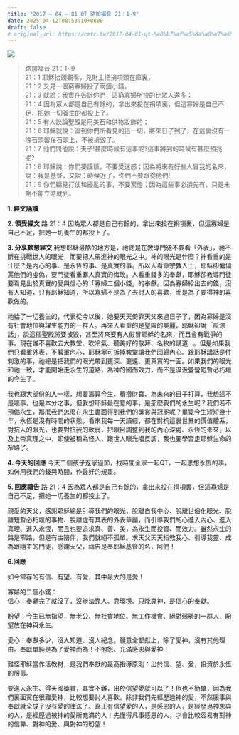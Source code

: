 ```yaml
---
title: "2017 – 04 – 01 QT 路加福音 21：1~9"
date: 2025-04-12T00:53:10+0800
draft: false
# original_url: https://cmtc.tw/2017-04-01-qt-%e8%b7%af%e5%8a%a0%e7%a6%8f%e9%9f%b3-21%ef%bc%9a19
---
```


![](/images/qt.jpg)
> 路加福音 21：1\~9  
> 21：1 耶穌抬頭觀看，見財主把捐項頭在庫裏，  
> 21：2 又見一個窮寡婦投了兩個小錢，  
> 21：3 就說：我實在告訴你們，這窮寡婦所投的比眾人還多；  
> 21：4 因為眾人都是自己有餘的，拿出來投在捐項裏，但這寡婦是自己不足，把她一切養生的都投上了。  
> 21：5 有人談論聖殿是用美石和供物妝飾的；  
> 21：6 耶穌就說：論到你們所看見的這一切，將來日子到了，在這裏沒有一塊石頭留在石頭上，不被拆毀了。  
> 21：7 他們問他說：夫子!甚麼時候有這事呢?這事將到的時候有甚麼預兆呢?  
> 21：8 耶穌說：你們要謹慎，不要受迷惑；因為將來有好些人冒我的名來，說：我是基督，又說：時候近了，你們不要跟從他們!  
> 21：9 你們聽見打仗和擾亂的事，不要驚惶；因為這些事必須先有，只是末期不能立時就到。

**1. 經文誦讀**

**2. 領受經文**
路 21：4 因為眾人都是自己有餘的，拿出來投在捐項裏，但這寡婦是自己不足，把她一切養生的都投上了。

**3. 分享默想經文**
我想耶穌最酷的地方是，祂總是在教導門徒不要看「外表」，祂不斷在挑戰世人的眼光，而要把人帶進神的眼光之中。神的眼光是什麼？神看重的是什麼？是內心的事、是永恆的事、是真實的事。所以人看重宗教人士，耶穌卻偏偏罵他們的虛偽，要門徒看重罪人真實的悔改。人看重錢多的奉獻，耶穌卻教導門徒要看見出於真實的愛與信心的「寡婦二個小錢」的奉獻。因為寡婦給出去的錢，沒有人知道，只有耶穌知道，所以寡婦不是為了去討人的喜歡，而是為了要得神的喜歡做的。

祂給了一切養生的，代表從今以後，她要天天倚靠天父來過日子了，因為寡婦是沒有社會地位與謀生能力的一群人。再來人看重的是聖殿的美麗，耶穌卻說「風涼話」，說這個聖殿將要被毀，甚至將來要有人假冒耶穌的名來，而且會有戰爭的事。現在誰不喜歡去大教堂、吹冷氣、聽美好的敬拜、名牧的講道…。但是如果我們只看重外表，不看重內心，耶穌寧可拆掉教堂讓我們回歸內心。跟耶穌講話是件刺激的事，祂總是把我們的眼光帶到更深、更遠、更真實的一面。如果我們的眼光和祂一致，才能開始走永生的道路，為神的國而效力，而不是汲汲營營短暫必朽壞的今生了。

我也跟大部份的人一樣，想要籌算今生、積攢財寶、為未來的日子打算，我想這不是壞事，也是本分之事。但我想耶穌最在意的事，是那麼我們的永生呢？我們若不預備永生，那麼我們怎麼在永生裏面得到我們的獎賞與冠冕呢？畢竟今生短短幾十年，永恆是沒有時間的狀態。看來我每一天讀經，都在對抗這裏世界的價值體系，對抗人的眼光，也要對抗我的軟弱，把眼目調整到我的內心深處、永恆的未來，以及上帝真理之中，即使被稱為怪人，跟世人眼光唱反調，我也要學習走耶穌生命的窄路了。

**4. 今天的回應**
今天二個孩子返家過節，找時間全家一起QT，一起思想永恆的事，如何用我們的錢與時間，作最好的規畫。

**5. 回應禱告**
路 21：4 因為眾人都是自己有餘的，拿出來投在捐項裏，但這寡婦是自己不足，把她一切養生的都投上了。

親愛的天父，感謝耶穌總是引導我們的眼光，脫離自我中心、脫離世俗化眼光、脫離短暫必朽壞的事物、脫離虛有其表的外表華麗，而引導我們的心進入內心、進入真理、進入永恆，而且也要追求真、善、美，為永生而投資、而效力。雖然永生的路是窄路，但是有主陪伴，我們就絕不孤單。求天父天天指教我心、引導我靈、成為跟隨主的門徒，感謝天父，禱告是奉耶穌基督的名，阿們！

**6.回應**
  
如今常存的有信、有望、有愛，其中最大的是愛！

寡婦的二個小錢：  
信心：奉獻完了就沒了，沒辦法靠人、靠環境、只能靠神，是信心的奉獻。

盼望：今生已無指望，無老公、無社會地位、無工作機會、絕對弱勢的一群人，盼望放在神與永生。

愛心：奉獻多少，沒人知道、沒人紀念。願意全部獻上，除了愛神，沒有其他理由。奉獻單純是為了愛神而為！不抱怨、充滿感恩與愛神！

難怪耶穌當作活教材，是我們奉獻的最高指導原則：出於信、望、愛，投資於永恆的服事。

要進入永生、得天國獎賞，其實不難，出於信望愛就可以了！但也不簡單，因為我們裏面實在很難愛神，比較想要討人喜歡。除非我們先經歷過神的愛，不然服事與奉獻就全成了沒有愛的律法了。真正有信望愛的人，是感恩的人，是經歷過神恩典的人，是經歷過被神的愛所充滿的人！先懂得凡事感恩的人，才會比較容易有對神的信靠、對神的愛、與對神的盼望！
